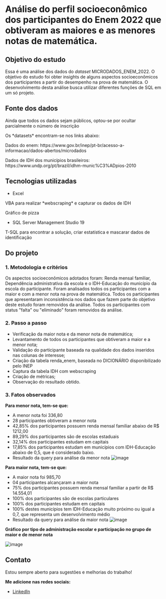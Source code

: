 # Análise do perfil socioeconômico dos participantes do Enem 2022 que obtiveram as maiores e as menores notas de matemática.

## Objetivo do estudo
Essa é uma análise dos dados do *dataset* MICRODADOS_ENEM_2022. O objetivo do estudo foi obter insights de alguns aspectos socioeconômicos dos participantes a partir do desempenho na prova de matemática.
O desenvolvimento desta análise busca utilizar diferentes funções de SQL em um só projeto.

## Fonte dos dados
<p align="left">Ainda que todos os dados sejam públicos, optou-se por ocultar parcialmente o número de inscrição</p>
Os *datasets* encontram-se nos links abaixo:
<p align="left">Dados do enem: https://www.gov.br/inep/pt-br/acesso-a-informacao/dados-abertos/microdados</p> 
<p align="left">Dados de IDH dos municípios brasileiros: https://www.undp.org/pt/brazil/idhm-munic%C3%ADpios-2010</p> 

## Tecnologias utilizadas
- Excel
<p align="left">VBA para realizar *webscraping* e capturar os dados de IDH</p>
<p align="left">Gráfico de pizza</p>

- SQL Server Management Studio 19
<p align="left">T-SQL para encontrar a solução, criar estatística e mascarar dados de identificação</p>

## Do projeto

### 1. Metodologia e critérios
Os aspectos socioeconômicos adotados foram: Renda mensal familiar, Dependência administrativa da escola e o IDH-Educação do município da escola do participante.
Foram analisados todos os participantes com a maior e com a menor nota na prova de matemática.
Todos os participantes que apresentaram inconsistência nos dados que fazem parte do objetivo deste estudo foram removidos da análise.
Todos os participantes com status "falta" ou "eliminado" foram removidos da análise.


### 2. Passo a passo

- Verificação da maior nota e da menor nota de matemática;
- Levantamento de todos os participantes que obtiveram a maior e a menor nota;
- Validação do participante baseada na qualidade dos dados inseridos nas colunas de interesse;
- Criação da tabela renda_enem, baseada no DICIONÁRIO disponibilizado pelo INEP
- Captura da tabela IDH com webscraping
- Criação de métricas;
- Observação do resultado obtido.

### 3. Fatos observados
**Para menor nota, tem-se que:**
- A menor nota foi 336,80
- 28 participantes obtiveram a menor nota
- 42,85% dos participantes possuem renda mensal familiar abaixo de R$ 1212,00
- 89,29% dos participantes são de escolas estaduais
- 32,14% dos participantes estudam em capitais
- 17,85% dos participantes estudam em municípios com IDH-Educação abaixo de 0,5, que é considerado baixo.
- Resultado da query para análise da menor nota
![image](https://github.com/2lt-william/notas-enem22/assets/153399456/ce8646f3-4ec0-4790-ada3-c2e457f2cb2b)

**Para maior nota, tem-se que:**
- A maior nota foi 985,70
- 04 participantes alcançaram a maior nota
- 75% dos participantes possuem renda mensal familiar a partir de R$ 14.554,01
- 100% dos participantes são de escolas particulares
- 100% dos participantes estudam em capitais
- 100% destes municípios tem IDH-Educação muito próximo ou igual a 0,7, que representa um desenvolvimento médio
- Resultado da query para análise da maior nota
![image](https://github.com/2lt-william/notas-enem22/assets/153399456/739d3f8a-a9b6-475d-b568-33a1dcba4dfd)

**Gráfico por tipo de administração escolar e participação no grupo de maior e de menor nota**


![image](https://github.com/2lt-william/notas-enem22/assets/153399456/a323b598-da60-45a2-99d1-a2d1e6867a3b)


## Contato
Estou sempre aberto para sugestões e melhorias do trabalho! 

**Me adicione nas redes sociais:**
* [LinkedIn](https://www.linkedin.com/in/william-oliveira1990/)
